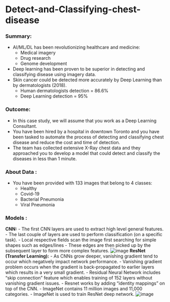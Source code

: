 # Detect-and-Classifying-chest-disease
### Summary:
  - AI/ML/DL has been revolutionizing healthcare and medicine:
    - Medical imagery 
    - Drug research 
    - Genome development 
  - Deep learning has been proven to be superior in detecting and classifying disease using imagery data.
  - Skin cancer could be detected more accurately by Deep Learning than by dermatologists (2018). 
    - Human dermatologists detection = 86.6%
    - Deep Learning detection = 95%
    
### Outcome:
  - In this case study, we will assume that you work as a Deep Learning Consultant. 
  - You have been hired by a hospital in downtown Toronto and you have been tasked to automate the process of detecting and classifying chest disease and reduce the cost and time of detection. 
  - The team has collected extensive X-Ray chest data and they approached you to develop a model that could detect and classify the diseases in less than 1 minute.
  
### About Data :
  - You have been provided with 133 images that belong to 4 classes: 
    - Healthy 
    - Covid-19
    - Bacterial Pneumonia
    - Viral Pneumonia 
### Models :
  **CNN:**
    - The first CNN layers are used to extract high level general features. 
    - The last couple of layers are used to perform classification (on a specific task).
    - Local respective fields scan the image first searching for simple shapes such as edges/lines 
    - These edges are then picked up by the subsequent layer to form more complex features.
    ![image](https://user-images.githubusercontent.com/46964929/180596265-36a2f38c-b14f-43b0-8f87-f80c6871a0bd.png)
  **ResNet (Transfer Learning):**
    - As CNNs grow deeper, vanishing gradient tend to occur which negatively impact network performance.
    - Vanishing gradient problem occurs when the gradient is back-propagated to earlier layers which results in a very small gradient. 
    - Residual Neural Network includes “skip connection” feature which enables training of 152 layers without vanishing gradient issues. 
    - Resnet works by adding “identity mappings” on top of the CNN. 
    - ImageNet contains 11 million images and 11,000 categories. 
    - ImageNet is used to train ResNet deep network.
    ![image](https://user-images.githubusercontent.com/46964929/180596357-3c6551ed-f72c-433f-a1cb-cab3994a679d.png)












